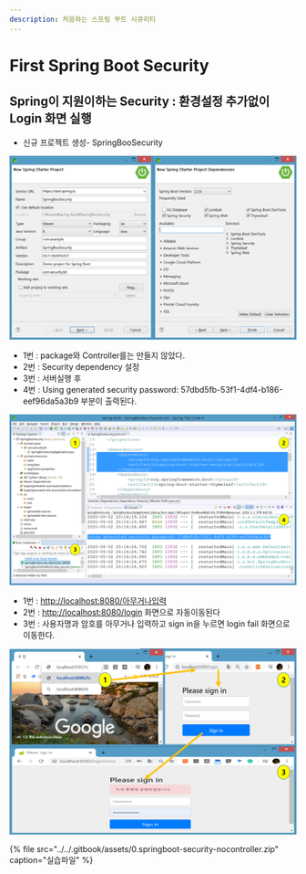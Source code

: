 ```yaml
---
description: 처음하는 스프링 부트 시큐리티
---
```


# First Spring Boot Security

## Spring이 지원이하는 Security : 환경설정 추가없이 Login 화면 실행

* 신규 프로젝트 생성- SpringBooSecurity

![](../../.gitbook/assets/springboot-security-newproject1.png)

* 1번 : package와 Controller를는 만들지 않았다.  
* 2번 : Security dependency 설정
* 3번 : 서버실행 후
* 4번 :  Using generated security password: 57dbd5fb-53f1-4df4-b186-eef96da5a3b9 부분이 출력된다.

![STS &#xC791;&#xC5C5; &#xADF8;&#xB9BC;](../../.gitbook/assets/springboot-security-newproject2.png)

* 1번 :  [http://localhost:8080/아무거나입력](http://localhost:8080/아무거나입력) 
* 2번 :  [http://localhost:8080/login](http://localhost:8080/login)  화면으로 자동이동된다 
* 3번 :  사용자명과 암호를 아무거나 입력하고 sign in을 누르면 login fail 화면으로 이동한다.

![](../../.gitbook/assets/springboot-security-newproject3.png)

{% file src="../../.gitbook/assets/0.springboot-security-nocontroller.zip" caption="실습파일" %}



## 

